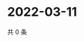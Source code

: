 # 2022-03-11

共 0 条

<!-- BEGIN WEIBO -->
<!-- 最后更新时间 Fri Mar 11 2022 14:19:21 GMT+0800 (China Standard Time) -->

<!-- END WEIBO -->
